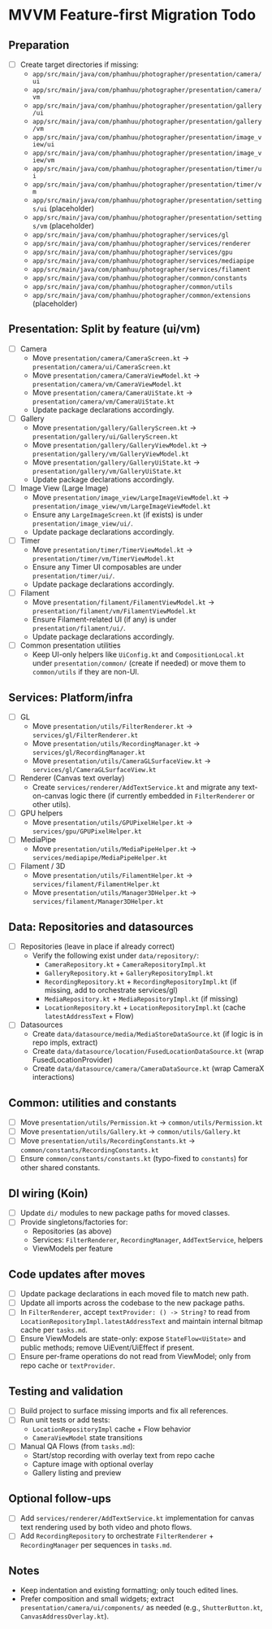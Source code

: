 # MVVM Feature-first Migration Todo

## Preparation
- [ ] Create target directories if missing:
  - `app/src/main/java/com/phamhuu/photographer/presentation/camera/ui`
  - `app/src/main/java/com/phamhuu/photographer/presentation/camera/vm`
  - `app/src/main/java/com/phamhuu/photographer/presentation/gallery/ui`
  - `app/src/main/java/com/phamhuu/photographer/presentation/gallery/vm`
  - `app/src/main/java/com/phamhuu/photographer/presentation/image_view/ui`
  - `app/src/main/java/com/phamhuu/photographer/presentation/image_view/vm`
  - `app/src/main/java/com/phamhuu/photographer/presentation/timer/ui`
  - `app/src/main/java/com/phamhuu/photographer/presentation/timer/vm`
  - `app/src/main/java/com/phamhuu/photographer/presentation/settings/ui` (placeholder)
  - `app/src/main/java/com/phamhuu/photographer/presentation/settings/vm` (placeholder)
  - `app/src/main/java/com/phamhuu/photographer/services/gl`
  - `app/src/main/java/com/phamhuu/photographer/services/renderer`
  - `app/src/main/java/com/phamhuu/photographer/services/gpu`
  - `app/src/main/java/com/phamhuu/photographer/services/mediapipe`
  - `app/src/main/java/com/phamhuu/photographer/services/filament`
  - `app/src/main/java/com/phamhuu/photographer/common/constants`
  - `app/src/main/java/com/phamhuu/photographer/common/utils`
  - `app/src/main/java/com/phamhuu/photographer/common/extensions` (placeholder)

## Presentation: Split by feature (ui/vm)
- [ ] Camera
  - Move `presentation/camera/CameraScreen.kt` → `presentation/camera/ui/CameraScreen.kt`
  - Move `presentation/camera/CameraViewModel.kt` → `presentation/camera/vm/CameraViewModel.kt`
  - Move `presentation/camera/CameraUiState.kt` → `presentation/camera/vm/CameraUiState.kt`
  - Update package declarations accordingly.
- [ ] Gallery
  - Move `presentation/gallery/GalleryScreen.kt` → `presentation/gallery/ui/GalleryScreen.kt`
  - Move `presentation/gallery/GalleryViewModel.kt` → `presentation/gallery/vm/GalleryViewModel.kt`
  - Move `presentation/gallery/GalleryUiState.kt` → `presentation/gallery/vm/GalleryUiState.kt`
  - Update package declarations accordingly.
- [ ] Image View (Large Image)
  - Move `presentation/image_view/LargeImageViewModel.kt` → `presentation/image_view/vm/LargeImageViewModel.kt`
  - Ensure any `LargeImageScreen.kt` (if exists) is under `presentation/image_view/ui/`.
  - Update package declarations accordingly.
- [ ] Timer
  - Move `presentation/timer/TimerViewModel.kt` → `presentation/timer/vm/TimerViewModel.kt`
  - Ensure any Timer UI composables are under `presentation/timer/ui/`.
  - Update package declarations accordingly.
- [ ] Filament
  - Move `presentation/filament/FilamentViewModel.kt` → `presentation/filament/vm/FilamentViewModel.kt`
  - Ensure Filament-related UI (if any) is under `presentation/filament/ui/`.
  - Update package declarations accordingly.
- [ ] Common presentation utilities
  - Keep UI-only helpers like `UiConfig.kt` and `CompositionLocal.kt` under `presentation/common/` (create if needed) or move them to `common/utils` if they are non-UI.

## Services: Platform/infra
- [ ] GL
  - Move `presentation/utils/FilterRenderer.kt` → `services/gl/FilterRenderer.kt`
  - Move `presentation/utils/RecordingManager.kt` → `services/gl/RecordingManager.kt`
  - Move `presentation/utils/CameraGLSurfaceView.kt` → `services/gl/CameraGLSurfaceView.kt`
- [ ] Renderer (Canvas text overlay)
  - Create `services/renderer/AddTextService.kt` and migrate any text-on-canvas logic there (if currently embedded in `FilterRenderer` or other utils).
- [ ] GPU helpers
  - Move `presentation/utils/GPUPixelHelper.kt` → `services/gpu/GPUPixelHelper.kt`
- [ ] MediaPipe
  - Move `presentation/utils/MediaPipeHelper.kt` → `services/mediapipe/MediaPipeHelper.kt`
- [ ] Filament / 3D
  - Move `presentation/utils/FilamentHelper.kt` → `services/filament/FilamentHelper.kt`
  - Move `presentation/utils/Manager3DHelper.kt` → `services/filament/Manager3DHelper.kt`

## Data: Repositories and datasources
- [ ] Repositories (leave in place if already correct)
  - Verify the following exist under `data/repository/`:
    - `CameraRepository.kt` + `CameraRepositoryImpl.kt`
    - `GalleryRepository.kt` + `GalleryRepositoryImpl.kt`
    - `RecordingRepository.kt` + `RecordingRepositoryImpl.kt` (if missing, add to orchestrate services/gl)
    - `MediaRepository.kt` + `MediaRepositoryImpl.kt` (if missing)
    - `LocationRepository.kt` + `LocationRepositoryImpl.kt` (cache `latestAddressText` + Flow)
- [ ] Datasources
  - Create `data/datasource/media/MediaStoreDataSource.kt` (if logic is in repo impls, extract)
  - Create `data/datasource/location/FusedLocationDataSource.kt` (wrap FusedLocationProvider)
  - Create `data/datasource/camera/CameraDataSource.kt` (wrap CameraX interactions)

## Common: utilities and constants
- [ ] Move `presentation/utils/Permission.kt` → `common/utils/Permission.kt`
- [ ] Move `presentation/utils/Gallery.kt` → `common/utils/Gallery.kt`
- [ ] Move `presentation/utils/RecordingConstants.kt` → `common/constants/RecordingConstants.kt`
- [ ] Ensure `common/constants/constants.kt` (typo-fixed to `constants`) for other shared constants.

## DI wiring (Koin)
- [ ] Update `di/` modules to new package paths for moved classes.
- [ ] Provide singletons/factories for:
  - Repositories (as above)
  - Services: `FilterRenderer`, `RecordingManager`, `AddTextService`, helpers
  - ViewModels per feature

## Code updates after moves
- [ ] Update package declarations in each moved file to match new path.
- [ ] Update all imports across the codebase to the new package paths.
- [ ] In `FilterRenderer`, accept `textProvider: () -> String?` to read from `LocationRepositoryImpl.latestAddressText` and maintain internal bitmap cache per `tasks.md`.
- [ ] Ensure ViewModels are state-only: expose `StateFlow<UiState>` and public methods; remove UiEvent/UiEffect if present.
- [ ] Ensure per-frame operations do not read from ViewModel; only from repo cache or `textProvider`.

## Testing and validation
- [ ] Build project to surface missing imports and fix all references.
- [ ] Run unit tests or add tests:
  - `LocationRepositoryImpl` cache + Flow behavior
  - `CameraViewModel` state transitions
- [ ] Manual QA Flows (from `tasks.md`):
  - Start/stop recording with overlay text from repo cache
  - Capture image with optional overlay
  - Gallery listing and preview

## Optional follow-ups
- [ ] Add `services/renderer/AddTextService.kt` implementation for canvas text rendering used by both video and photo flows.
- [ ] Add `RecordingRepository` to orchestrate `FilterRenderer` + `RecordingManager` per sequences in `tasks.md`.

## Notes
- Keep indentation and existing formatting; only touch edited lines.
- Prefer composition and small widgets; extract `presentation/camera/ui/components/` as needed (e.g., `ShutterButton.kt`, `CanvasAddressOverlay.kt`).
